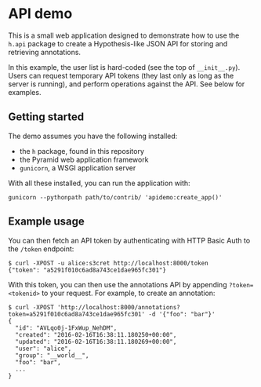 API demo
========

This is a small web application designed to demonstrate how to use the `h.api`
package to create a Hypothesis-like JSON API for storing and retrieving
annotations.

In this example, the user list is hard-coded (see the top of `__init__.py`).
Users can request temporary API tokens (they last only as long as the server is
running), and perform operations against the API. See below for examples.

Getting started
---------------

The demo assumes you have the following installed:

- the `h` package, found in this repository
- the Pyramid web application framework
- `gunicorn`, a WSGI application server

With all these installed, you can run the application with:

    gunicorn --pythonpath path/to/contrib/ 'apidemo:create_app()'

Example usage
-------------

You can then fetch an API token by authenticating with HTTP Basic Auth to the
`/token` endpoint:

    $ curl -XPOST -u alice:s3cret http://localhost:8000/token
    {"token": "a5291f010c6ad8a743ce1dae965fc301"}

With this token, you can then use the annotations API by appending
`?token=<tokenid>` to your request. For example, to create an annotation:

    $ curl -XPOST 'http://localhost:8000/annotations?token=a5291f010c6ad8a743ce1dae965fc301' -d '{"foo": "bar"}'
    {
      "id": "AVLqo0j-1FxWup_NehDM",
      "created": "2016-02-16T16:38:11.180250+00:00",
      "updated": "2016-02-16T16:38:11.180269+00:00",
      "user": "alice",
      "group": "__world__",
      "foo": "bar",
      ...
    }
